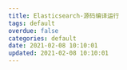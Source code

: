 ```yaml
---
title: Elasticsearch-源码编译运行
tags: default
overdue: false
categories: default
date: 2021-02-08 10:10:01
updated: 2021-02-08 10:10:01
---
```

